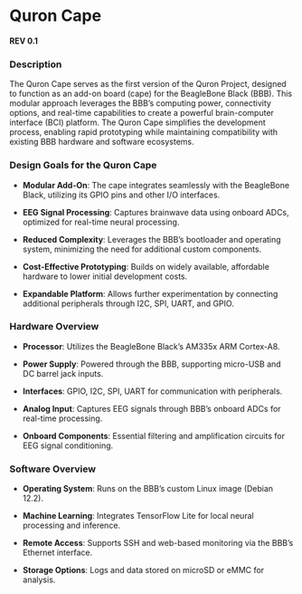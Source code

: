 # **Quron Cape**
**REV 0.1** 
### **Description**
The Quron Cape serves as the first version of the Quron Project, designed to function as an add-on board (cape) for the BeagleBone Black (BBB). This modular approach leverages the BBB’s computing power, connectivity options, and real-time capabilities to create a powerful brain-computer interface (BCI) platform. The Quron Cape simplifies the development process, enabling rapid prototyping while maintaining compatibility with existing BBB hardware and software ecosystems.

### **Design Goals for the Quron Cape**
    
- **Modular Add-On**: The cape integrates seamlessly with the BeagleBone Black, utilizing its GPIO pins and other I/O interfaces.
  
- **EEG Signal Processing**: Captures brainwave data using onboard ADCs, optimized for real-time neural processing.
  
- **Reduced Complexity**: Leverages the BBB’s bootloader and operating system, minimizing the need for additional custom components.
  
- **Cost-Effective Prototyping**: Builds on widely available, affordable hardware to lower initial development costs.
  
- **Expandable Platform**: Allows further experimentation by connecting additional peripherals through I2C, SPI, UART, and GPIO.

### **Hardware Overview**
    
- **Processor**: Utilizes the BeagleBone Black’s AM335x ARM Cortex-A8.
  
- **Power Supply**: Powered through the BBB, supporting micro-USB and DC barrel jack inputs.
  
- **Interfaces**: GPIO, I2C, SPI, UART for communication with peripherals.
  
- **Analog Input**: Captures EEG signals through BBB’s onboard ADCs for real-time processing.
  
- **Onboard Components**: Essential filtering and amplification circuits for EEG signal conditioning.


### **Software Overview**

- **Operating System**: Runs on the BBB’s custom Linux image (Debian 12.2).
  
- **Machine Learning**: Integrates TensorFlow Lite for local neural processing and inference.
    
- **Remote Access**: Supports SSH and web-based monitoring via the BBB’s Ethernet interface.
    
- **Storage Options**: Logs and data stored on microSD or eMMC for analysis.

